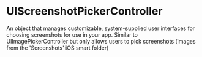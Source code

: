 # UIScreenshotPickerController
An object that manages customizable, system-supplied user interfaces for choosing screenshots for use in your app.
Similar to UIImagePickerController but only allows users to pick screenshots (images from the 'Screenshots' iOS smart folder)
